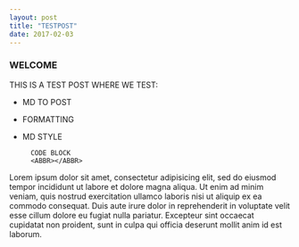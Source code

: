 ```yaml
---
layout: post
title: "TESTPOST"
date: 2017-02-03
---
```


### WELCOME 

THIS IS A TEST POST WHERE WE TEST:
- MD TO POST
- FORMATTING
- MD STYLE


		CODE BLOCK
		<ABBR></ABBR>


Lorem ipsum dolor sit amet, consectetur adipisicing elit, sed do eiusmod
tempor incididunt ut labore et dolore magna aliqua. Ut enim ad minim veniam,
quis nostrud exercitation ullamco laboris nisi ut aliquip ex ea commodo
consequat. Duis aute irure dolor in reprehenderit in voluptate velit esse
cillum dolore eu fugiat nulla pariatur. Excepteur sint occaecat cupidatat non
proident, sunt in culpa qui officia deserunt mollit anim id est laborum.
